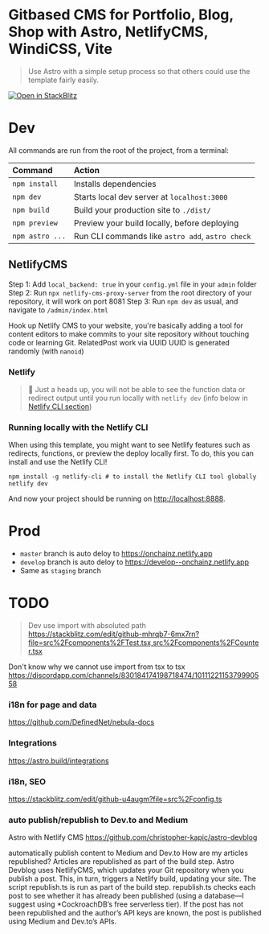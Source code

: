 # Gitbased CMS for Portfolio, Blog, Shop with Astro, NetlifyCMS, WindiCSS, Vite

> Use Astro with a simple setup process so that others could use the template fairly easily.


[![Open in StackBlitz](https://developer.stackblitz.com/img/open_in_stackblitz.svg)](https://stackblitz.com/github/snowpackjs/astro/tree/latest/examples/starter)


# Dev

All commands are run from the root of the project, from a terminal:

| Command                | Action                                           |
| :--------------------- | :----------------------------------------------- |
| `npm install`         | Installs dependencies                            |
| `npm dev`          | Starts local dev server at `localhost:3000`      |
| `npm build`        | Build your production site to `./dist/`          |
| `npm preview`      | Preview your build locally, before deploying     |
| `npm astro ...`    | Run CLI commands like `astro add`, `astro check` |


## NetlifyCMS

Step 1: Add `local_backend: true` in your `config.yml` file in your `admin` folder 
Step 2: Run `npx netlify-cms-proxy-server` from the root directory of your repository, it will work on port 8081
Step 3: Run `npm dev` as usual, and navigate to `/admin/index.html`

Hook up Netlify CMS to your website, you're basically adding a tool for content editors to make commits to your site repository without touching code or learning Git.
RelatedPost work via UUID
UUID is generated randomly (with `nanoid`)



### Netlify

> 🧠 Just a heads up, you will not be able to see the function data or redirect output until you run locally with `netlify dev` (info below in [Netlify CLI section](#running-locally-with-the-netlify-cli))

### Running locally with the Netlify CLI

When using this template, you might want to see Netlify features such as redirects, functions, or preview the deploy locally first. To do, this you can install and use the Netlify CLI!

```
npm install -g netlify-cli # to install the Netlify CLI tool globally
netlify dev
```

And now your project should be running on <http://localhost:8888>.




# Prod

* `master` branch is auto deloy to https://onchainz.netlify.app
* `develop` branch is auto deloy to https://develop--onchainz.netlify.app
* Same as `staging` branch


# TODO

> Dev use import with absoluted path https://stackblitz.com/edit/github-mhrqb7-6mx7rn?file=src%2Fcomponents%2FTest.tsx,src%2Fcomponents%2FCounter.tsx

Don't know why we cannot use import from tsx to tsx
https://discordapp.com/channels/830184174198718474/1011122115379990558


### i18n for page and data

https://github.com/DefinedNet/nebula-docs

### Integrations

https://astro.build/integrations

### i18n, SEO

https://stackblitz.com/edit/github-u4augm?file=src%2Fconfig.ts


### auto publish/republish to Dev.to and Medium

Astro with Netlify CMS
https://github.com/christopher-kapic/astro-devblog


automatically publish content to Medium and Dev.to
How are my articles republished?
Articles are republished as part of the build step. Astro Devblog uses NetlifyCMS, which updates your Git repository when you publish a post. This, in turn, triggers a Netlify build, updating your site. The script republish.ts is run as part of the build step. republish.ts checks each post to see whether it has already been published (using a database—I suggest using *CockroachDB’s free serverless tier). If the post has not been republished and the author’s API keys are known, the post is published using Medium and Dev.to’s APIs.


